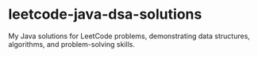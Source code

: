 # leetcode-java-dsa-solutions
My Java solutions for LeetCode problems, demonstrating data structures, algorithms, and problem-solving skills.
